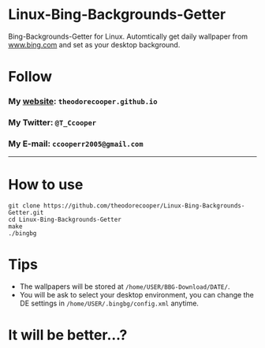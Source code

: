 # Linux-Bing-Backgrounds-Getter
Bing-Backgrounds-Getter for Linux.
Automtically get daily wallpaper from www.bing.com and set as your desktop background.

# Follow
### My <a href="https://theodorecooper.github.io" target="_blank">website</a>: `theodorecooper.github.io`
### My Twitter: `@T_Ccooper`
### My E-mail: `ccooperr2005@gmail.com`

---
# How to use
```shell
git clone https://github.com/theodorecooper/Linux-Bing-Backgrounds-Getter.git
cd Linux-Bing-Backgrounds-Getter
make
./bingbg
```

# Tips
+ The wallpapers will be stored at `/home/USER/BBG-Download/DATE/`.
+ You will be ask to select your desktop environment, you can change the DE settings in `/home/USER/.bingbg/config.xml` anytime.

# It will be better...?
